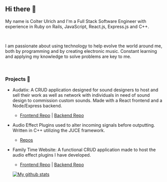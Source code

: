 ## Hi there 👋
<p>My name is Colter Ulrich and I'm a Full Stack Software Engineer with experience in Ruby on Rails, JavaScript, React.js, Express.js and C++.</p>
<br>
<p>I am passionate about using technology to help evolve the world around me, both by programming and by creating electronic music. Constant learning and applying my knowledge to solve problems are key to me. </p>
<br>

### Projects 🔭
* Audatix: A CRUD application designed for sound designers to host and sell their work as well as network with individuals in need of sound design to commission custom sounds. Made with a React frontend and a Node/Express backend. 
    - [Frontend Repo](https://github.com/cju5025/Audatix-Frontend) | [Backend Repo](https://github.com/cju5025/Audatix-Backend)

* Audio Effect Plugins used to alter incoming signals before outputting. Written in C++ utilizing the JUCE framework.
    - [Repos](https://github.com/cju5025?tab=repositories&q=&type=&language=c%2B%2B)
    
* Family Time Website: A functional CRUD application made to host the audio effect plugins I have developed.
    - [Frontend Repo](https://github.com/cju5025/Family-Time-Website-Frontend) | [Backend Repo](https://github.com/cju5025/Family-Time-Website-Backend)

    [![My github stats](https://github-readme-stats.vercel.app/api?username=cju5025)](https://github.com/cju5025/github-readme-stats)

<!-- ! [LinkedIn Logo](./assets/android-chrome-512x512.png) -->


<!--
**cju5025/cju5025** is a ✨ _special_ ✨ repository because its `README.md` (this file) appears on your GitHub profile.

Here are some ideas to get you started:

- 🔭 I’m currently working on ...
- 🌱 I’m currently learning ...
- 👯 I’m looking to collaborate on ...
- 🤔 I’m looking for help with ...
- 💬 Ask me about ...
- 📫 How to reach me: ...
- 😄 Pronouns: ...
- ⚡ Fun fact: ...
-->
